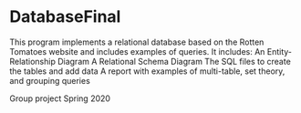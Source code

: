 # DatabaseFinal
This program implements a relational database based on the Rotten Tomatoes website and includes examples of queries.
It includes:
  An Entity-Relationship Diagram
  A Relational Schema Diagram
  The SQL files to create the tables and add data
  A report with examples of multi-table, set theory, and grouping queries
  
Group project
Spring 2020
